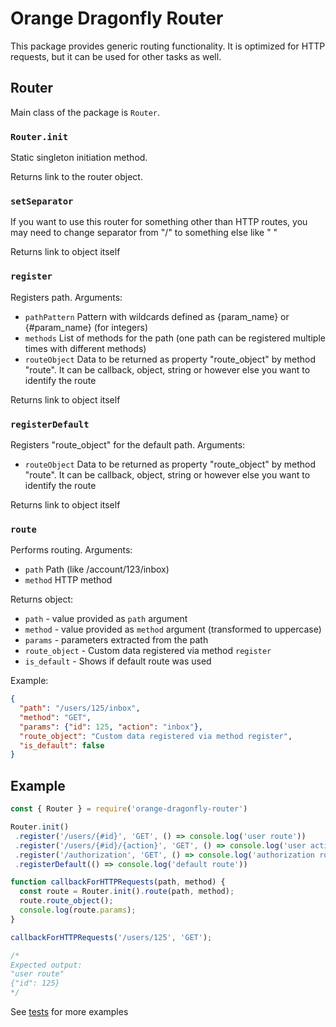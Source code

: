 # Orange Dragonfly Router

This package provides generic routing functionality. It is optimized for HTTP requests, but it can be used for other tasks as well.

## Router

Main class of the package is `Router`.

### `Router.init`

Static singleton initiation method.

Returns link to the router object.

### `setSeparator`

If you want to use this router for something other than HTTP routes, you may need to change separator from "/" to something else like " "

Returns link to object itself

### `register`

Registers path. Arguments:

* `pathPattern` Pattern with wildcards defined as {param_name} or {#param_name} (for integers)
* `methods` List of methods for the path (one path can be registered multiple times with different methods)
* `routeObject` Data to be returned as property "route_object" by method "route". It can be callback, object, string or however else you want to identify the route

Returns link to object itself

### `registerDefault`

Registers "route_object" for the default path. Arguments:

* `routeObject` Data to be returned as property "route_object" by method "route". It can be callback, object, string or however else you want to identify the route

Returns link to object itself

### `route`

Performs routing. Arguments:

* `path` Path (like /account/123/inbox)
* `method` HTTP method

Returns object:

* `path` - value provided as `path` argument
* `method` - value provided as `method` argument (transformed to uppercase)
* `params` - parameters extracted from the path
* `route_object` - Custom data registered via method `register`
* `is_default` - Shows if default route was used

Example:

```json
{
  "path": "/users/125/inbox",
  "method": "GET",
  "params": {"id": 125, "action": "inbox"},
  "route_object": "Custom data registered via method register",
  "is_default": false
}
```

## Example

```javascript
const { Router } = require('orange-dragonfly-router')

Router.init()
 .register('/users/{#id}', 'GET', () => console.log('user route'))
 .register('/users/{#id}/{action}', 'GET', () => console.log('user action route'))
 .register('/authorization', 'GET', () => console.log('authorization route'))
 .registerDefault(() => console.log('default route'))

function callbackForHTTPRequests(path, method) {
  const route = Router.init().route(path, method);
  route.route_object();
  console.log(route.params);
}

callbackForHTTPRequests('/users/125', 'GET');

/*
Expected output:
"user route"
{"id": 125}
*/

```

See [tests](./tests/router.test.js) for more examples